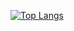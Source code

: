 [![Top Langs](https://github-readme-stats.vercel.app/api/top-langs/?username=jarno171&theme=dracula)](https://github.com/jarno171/) 

